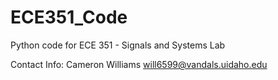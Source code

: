 # ECE351_Code
Python code for ECE 351 - Signals and Systems Lab

Contact Info:
Cameron Williams
will6599@vandals.uidaho.edu
